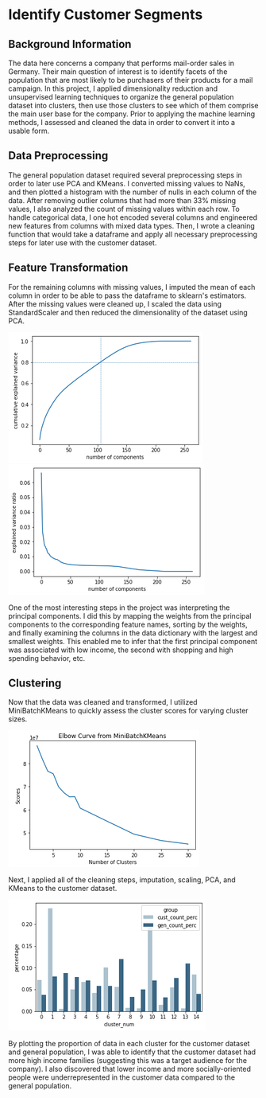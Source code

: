 # Identify Customer Segments

## Background Information

The data here concerns a company that performs mail-order sales in Germany. Their main question of interest is to identify
facets of the population that are most likely to be purchasers of their products for a mail campaign.
In this project, I applied dimensionality reduction and unsupervised learning techniques
to organize the general population dataset into clusters, then use those clusters
to see which of them comprise the main user base for the company. Prior to applying the machine learning methods,
I assessed and cleaned the data in order to convert it into a usable form.

## Data Preprocessing

The general population dataset required several preprocessing steps in order to later use PCA and KMeans. I converted missing
values to NaNs, and then plotted a histogram with the number of nulls in each column of the data. After removing
outlier columns that had more than 33% missing values, I also analyzed the count of missing values within each row. To handle
categorical data, I one hot encoded several columns and engineered new features from columns with mixed data types.
Then, I wrote a cleaning function that would take a dataframe and apply all necessary preprocessing steps for later use
with the customer dataset.

## Feature Transformation

For the remaining columns with missing values, I imputed the mean of each column in order to be able to pass the dataframe
to sklearn's estimators. After the missing values were cleaned up, I scaled the data using StandardScaler and then reduced
the dimensionality of the dataset using PCA.

![](images/pca_cumulative_explained_variance.png)
![](images/pca_explained_variance_ratio.png)

One of the most interesting steps in the project was interpreting the principal
components. I did this by mapping the weights from the principal components to the corresponding feature names, sorting by
the weights, and finally examining the columns in the data dictionary with the largest and smallest weights. This enabled me
to infer that the first principal component was associated with low income, the second with shopping and high spending
behavior, etc.

## Clustering

Now that the data was cleaned and transformed, I utilized MiniBatchKMeans to quickly assess the cluster scores for varying
cluster sizes.

![](images/elbow_curve_kmeans.png)

Next, I applied all of the cleaning steps, imputation, scaling, PCA, and KMeans to the customer dataset.

![](images/customer_to_demographic_data.png)

By plotting the proportion of data in each cluster for the customer dataset and general population, I was able to identify
that the customer dataset had more high income families (suggesting this was a target audience for the company). I also
discovered that lower income and more socially-oriented people were underrepresented in the customer data compared to
the general population.
